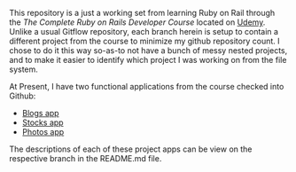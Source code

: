 This repository is a just a working set from learning Ruby on Rail through the *The Complete Ruby on Rails Developer Course* located on [Udemy](https://www.udemy.com/the-complete-ruby-on-rails-developer-course/).  Unlike a usual Gitflow repository, each branch herein is setup to contain a different project from the course to minimize my github repository count.  I chose to do it this way so-as-to not have a bunch of messy nested projects, and to make it easier to identify which project I was working on from the file system.

At Present, I have two functional applications from the course checked into Github:

- [Blogs app](https://github.com/omnilord/Learning-Rails/tree/blog)
- [Stocks app](https://github.com/omnilord/Learning-Rails/tree/stocks)
- [Photos app](https://github.com/omnilord/learning-rails/tree/photos)

The descriptions of each of these project apps can be view on the respective branch in the README.md file.
